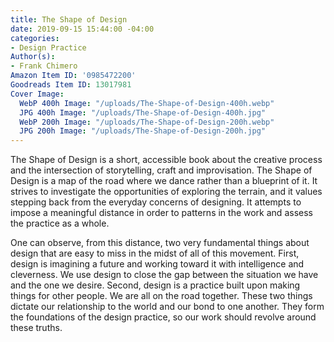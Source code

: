 ```yaml
---
title: The Shape of Design
date: 2019-09-15 15:44:00 -04:00
categories:
- Design Practice
Author(s):
- Frank Chimero
Amazon Item ID: '0985472200'
Goodreads Item ID: 13017981
Cover Image:
  WebP 400h Image: "/uploads/The-Shape-of-Design-400h.webp"
  JPG 400h Image: "/uploads/The-Shape-of-Design-400h.jpg"
  WebP 200h Image: "/uploads/The-Shape-of-Design-200h.webp"
  JPG 200h Image: "/uploads/The-Shape-of-Design-200h.jpg"
---
```


The Shape of Design is a short, accessible book about the creative process and the intersection of storytelling, craft and improvisation. The Shape of Design is a map of the road where we dance rather than a blueprint of it. It strives to investigate the opportunities of exploring the terrain, and it values stepping back from the everyday concerns of designing. It attempts to impose a meaningful distance in order to patterns in the work and assess the practice as a whole.

One can observe, from this distance, two very fundamental things about design that are easy to miss in the midst of all of this movement. First, design is imagining a future and working toward it with intelligence and cleverness. We use design to close the gap between the situation we have and the one we desire. Second, design is a practice built upon making things for other people. We are all on the road together. These two things dictate our relationship to the world and our bond to one another. They form the foundations of the design practice, so our work should revolve around these truths.